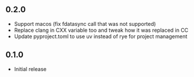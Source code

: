 
## 0.2.0

- Support macos (fix fdatasync call that was not supported)
- Replace clang in CXX variable too and tweak how it was replaced in CC
- Update pyproject.toml to use uv instead of rye for project management

## 0.1.0

- Initial release

